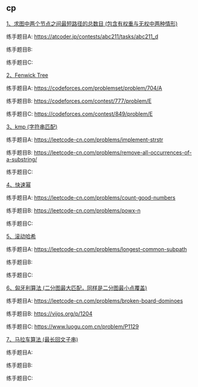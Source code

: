 ## cp

[1、求图中两个节点之间最短路径的总数目 (包含有权重与无权中两种情形)](https://www.baeldung.com/cs/graph-number-of-shortest-paths#1-main-idea)

练手题目A: https://atcoder.jp/contests/abc211/tasks/abc211_d

练手题目B: 

练手题目C: 

[2、Fenwick Tree](https://cp-algorithms.com/data_structures/fenwick.html)

练手题目A: https://codeforces.com/problemset/problem/704/A

练手题目B: https://codeforces.com/contest/777/problem/E

练手题目C: https://codeforces.com/contest/849/problem/E

[3、kmp (字符串匹配)](https://leetcode-cn.com/problems/implement-strstr/solution/shi-xian-strstr-by-leetcode-solution-ds6y/)

练手题目A: https://leetcode-cn.com/problems/implement-strstr

练手题目B: https://leetcode-cn.com/problems/remove-all-occurrences-of-a-substring/

练手题目C: 

[4、快速幂](https://leetcode-cn.com/problems/count-good-numbers/solution/tong-ji-hao-shu-zi-de-shu-mu-by-leetcode-53jj/)

练手题目A: https://leetcode-cn.com/problems/count-good-numbers

练手题目B: https://leetcode-cn.com/problems/powx-n

练手题目C:

[5、滚动哈希](https://leetcode-cn.com/problems/longest-common-subpath/solution/zui-chang-gong-gong-zi-lu-jing-by-leetco-ypip/)

练手题目A: https://leetcode-cn.com/problems/longest-common-subpath

练手题目B: 

练手题目C:

[6、匈牙利算法 (二分图最大匹配，同样是二分图最小点覆盖)](https://zhuanlan.zhihu.com/p/96229700?utm_source=wechat_session&utm_medium=social&utm_oi=820788263638925312)

练手题目A: https://leetcode-cn.com/problems/broken-board-dominoes

练手题目B: https://vijos.org/p/1204

练手题目C: https://www.luogu.com.cn/problem/P1129

[7、马拉车算法 (最长回文子串)](https://zhuanlan.zhihu.com/p/70532099?utm_source=wechat_session&utm_medium=social&utm_oi=820788263638925312)

练手题目A: 

练手题目B: 

练手题目C: 
